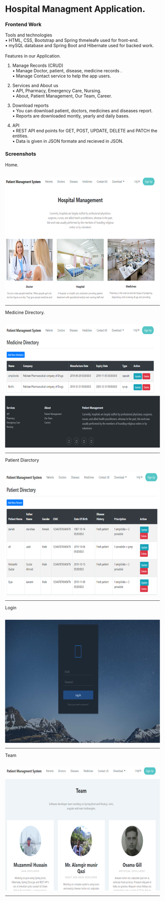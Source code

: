 # Hospital Managment Application.
<h3>Frontend Work</h3>
Tools and technologies <br/>
•	HTML, CSS, Bootstrap and Spring thmeleafe used for front-end.<br/>
•	mySQL database and Spring Boot and Hibernate used for backed work. </br><br/>
Features in our Application.<br/>

1.	Manage Records (CRUD)<br/>
•	Manage Doctor, patient, disease, medicine records .<br/>
•	Manage Contact service to help the app users.<br/>

2.	Services and About us <br/>
•	API, Pharmacy, Emergency Care, Nursing. <br/>
•	About, Patient Management, Our Team, Career. <br/>

3.	Download reports <br/>
•	You can download patient, doctors, medicines and diseases report.<br/>
•	Reports are downloaded montly, yearly and daily bases. <br/>

4.	API <br/>
•	REST API end points for GET, POST, UPDATE, DELETE and PATCH the entities. <br/>
•	Data is given in JSON formate and recieved in JSON.



<h3>Screenshots</h3>

<p>Home.</p><br>
<img src="assests/1Capture.PNG" width="700" height="400">
<hr>
<p>Medicine Directory.</p><br>
<img src="assests/2Capture.PNG" width="700" height="400">
<hr>
<p>Patient Diarctory</p><br>
<img src="assests/3Capture.PNG" width="700" height="400">
<hr>
<p>Login</p><br>
<img src="assests/4Capture.PNG" width="700" height="400">
<hr>
<p>Team</p><br>
<img src="assests/5Capture.PNG" width="700" height="400">
<hr>
